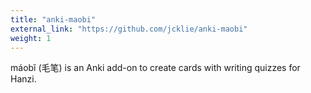 ```yaml
---
title: "anki-maobi"
external_link: "https://github.com/jcklie/anki-maobi"
weight: 1
---
```


máobĭ (毛笔) is an Anki add-on to create cards with writing quizzes for Hanzi.
